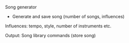 Song generator

* Generate and save song (number of songs, influences)

Influences:
tempo, style, number of instruments etc.

Output: Song library commands (store song)